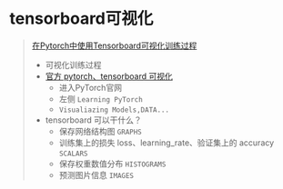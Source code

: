 # tensorboard可视化

> [在Pytorch中使用Tensorboard可视化训练过程](https://www.bilibili.com/video/BV1Qf4y1C7kz/?spm_id_from=333.337.search-card.all.click&vd_source=ddd7d236ab3e9b123c4086c415f4939e) 
>
> - 可视化训练过程
> - [官方 pytorch、tensorboard 可视化](https://pytorch.org/tutorials/intermediate/tensorboard_tutorial.html)
>   * 进入PyTorch官网
>   * 左侧 `Learning PyTorch`
>   * `Visualiazing Models,DATA...` 
> - tensorboard 可以干什么？
>   * 保存网络结构图 `GRAPHS`
>   * 训练集上的损失 loss、learning_rate、验证集上的 accuracy `SCALARS`
>   * 保存权重数值分布 `HISTOGRAMS`
>   * 预测图片信息 `IMAGES`
